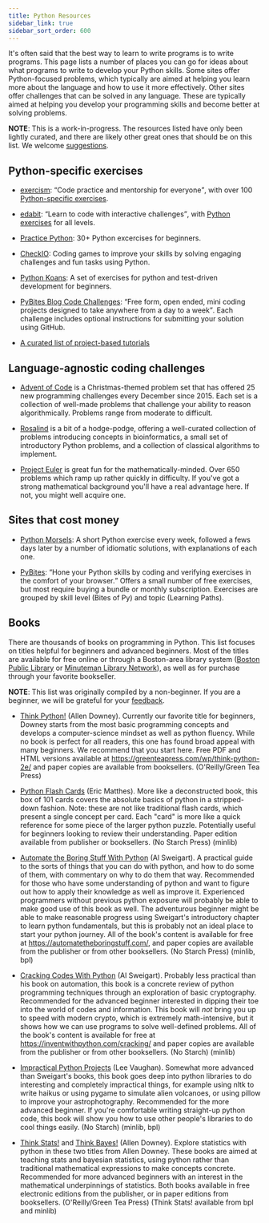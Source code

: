 ```yaml
---
title: Python Resources
sidebar_link: true
sidebar_sort_order: 600
---
```


It's often said that the best way to learn to write programs is to write programs. This page lists a number of places you can go for ideas about what programs to write to develop your Python skills. Some sites offer Python-focused problems, which typically are aimed at helping you learn more about the language and how to use it more effectively. Other sites offer challenges that can be solved in any language. These are typically aimed at helping you develop your programming skills and become better at solving problems.

**NOTE**: This is a work-in-progress. The resources listed have only been lightly curated, and there are likely other great ones that should be on this list. We welcome [suggestions](#edit-page).

## Python-specific exercises

- [exercism](https://exercism.io/): <q>Code practice and mentorship for everyone</q>, with over 100 [Python-specific exercises](https://exercism.io/tracks/python).

- [edabit](https://edabit.com/): <q>Learn to code with interactive challenges</q>, with [Python exercises](https://edabit.com/challenges/python3) for all levels.

- [Practice Python](https://www.practicepython.org/): 30+ Python excercises for beginners.

- [CheckIO](https://checkio.org/): Coding games to improve your skills by solving engaging challenges and fun tasks using Python.

- [Python Koans](https://github.com/gregmalcolm/python_koans): A set of exercises for python and test-driven development for beginners.

- [PyBites Blog Code Challenges](https://codechalleng.es/challenges/): <q>Free form, open ended, mini coding projects designed to take anywhere from a day to a week</q>. Each challenge includes optional instructions for submitting your solution using GitHub.

- [A curated list of project-based tutorials](https://github.com/tuvtran/project-based-learning#python)

## Language-agnostic coding challenges

- [Advent of Code](https://adventofcode.com/) is a Christmas-themed problem set that has offered 25 new programming challenges every December since 2015. Each set is a collection of well-made problems that challenge your ability to reason algorithmically. Problems range from moderate to difficult.

- [Rosalind](http://rosalind.info/problems/locations/) is a bit of a hodge-podge, offering a well-curated collection of problems introducing concepts in bioinformatics, a small set of introductory Python problems, and a collection of classical algorithms to implement.

- [Project Euler](https://projecteuler.net/) is great fun for the mathematically-minded. Over 650 problems which ramp up rather quickly in difficulty. If you've got a strong mathematical background you'll have a real advantage here. If not, you might well acquire one.

## Sites that cost money

- [Python Morsels](https://www.pythonmorsels.com/): A short Python exercise every week, followed a fews days later by a number of idiomatic solutions, with explanations of each one.

- [PyBites](https://codechalleng.es/): <q>Hone your Python skills by coding and verifying exercises in the comfort of your browser.</q> Offers a small number of free exercises, but most require buying a bundle or monthly subscription. Exercises are grouped by skill level (Bites of Py) and topic (Learning Paths).

## Books

There are thousands of books on programming in Python. This list focuses on titles helpful for beginners and advanced beginners. Most of the titles are available for free online or through a Boston-area library system ([Boston Public Library](https://www.bpl.org/) or [Minuteman Library Network](https://www.minlib.net/)), as well as for purchase through your favorite bookseller.

**NOTE**: This list was originally compiled by a non-beginner. If you are a beginner, we will be grateful for your [feedback](#edit-page).

- [Think Python!](https://greenteapress.com/wp/think-python-2e/) (Allen Downey). Currently our favorite title for beginners, Downey starts from the most basic programming concepts and develops a computer-science mindset as well as python fluency. While no book is perfect for all readers, this one has found broad appeal with many beginners. We recommend that you start here. Free PDF and HTML versions available at <https://greenteapress.com/wp/think-python-2e/> and paper copies are available from booksellers. (O'Reilly/Green Tea Press)

- [Python Flash Cards](https://nostarch.com/pythonflashcards) (Eric Matthes). More like a deconstructed book, this box of 101 cards covers the absolute basics of python in a stripped-down fashion. Note: these are not like traditional flash cards, which present a single concept per card. Each "card" is more like a quick reference for some piece of the larger python puzzle. Potentially useful for beginners looking to review their understanding. Paper edition available from publisher or booksellers. (No Starch Press) (minlib)

- [Automate the Boring Stuff With Python](https://automatetheboringstuff.com/) (Al Sweigart). A practical guide to the sorts of things that you can do with python, and how to do some of them, with commentary on why to do them that way. Recommended for those who have some understanding of python and want to figure out how to apply their knowledge as well as improve it. Experienced programmers without previous python exposure will probably be able to make good use of this book as well. The adventurous beginner might be able to make reasonable progress using Sweigart's introductory chapter to learn python fundamentals, but this is probably not an ideal place to start your python journey. All of the book's content is available for free at <https://automatetheboringstuff.com/>, and paper copies are available from the publisher or from other booksellers. (No Starch Press) (minlib, bpl)

- [Cracking Codes With Python](https://inventwithpython.com/cracking/) (Al Sweigart). Probably less practical than his book on automation, this book is a concrete review of python programming techniques through an exploration of basic cryptography. Recommended for the advanced beginner interested in dipping their toe into the world of codes and information. This book will *not* bring you up to speed with modern crypto, which is extremely math-intensive, but it shows how we can use programs to solve well-defined problems. All of the book's content is available for free at <https://inventwithpython.com/cracking/> and paper copies are available from the publisher or from other booksellers. (No Starch) (minlib)

- [Impractical Python Projects](https://nostarch.com/impracticalpythonprojects) (Lee Vaughan). Somewhat more advanced than Sweigart's books, this book goes deep into python libraries to do interesting and completely impractical things, for example using nltk to write haikus or using pygame to simulate alien volcanoes, or using pillow to improve your astrophotography. Recommended for the more advanced beginner. If you're comfortable writing straight-up python code, this book will show you how to use other people's libraries to do cool things easily. (No Starch) (minlib, bpl)

- [Think Stats!](https://greenteapress.com/wp/think-stats-2e/) and [Think Bayes!](http://greenteapress.com/wp/think-bayes/) (Allen Downey). Explore statistics with python in these two titles from Allen Downey. These books are aimed at teaching stats and bayesian statistics, using python rather than traditional mathematical expressions to make concepts concrete. Recommended for more advanced beginners with an interest in the mathematical underpinnings of statistics. Both books available in free electronic editions from the publisher, or in paper editions from booksellers. (O'Reilly/Green Tea Press) (Think Stats! available from bpl and minlib)
